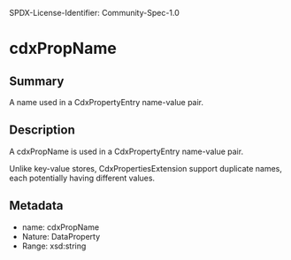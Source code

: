 SPDX-License-Identifier: Community-Spec-1.0

# cdxPropName

## Summary

A name used in a CdxPropertyEntry name-value pair.

## Description

A cdxPropName is used in a CdxPropertyEntry name-value pair.

Unlike key-value stores, CdxPropertiesExtension support duplicate names, each
potentially having different values.

## Metadata

- name: cdxPropName
- Nature: DataProperty
- Range: xsd:string
